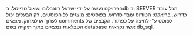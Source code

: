 הפרויקט נעשה על ידי ישראל רוזנבלום ושאול טרייטל.
בdb וב SERVER הכל עובד כדרוש.
בריאקט: הטודוס עובד כדרוש.
בפוסטים: מוצגים כל הפוסטים, רק הבעלים יכול לערוך או למחוק.
מוצגים comments לפוסט ע"י לחיצה על כפתור.
הקבצים של הטבלאות נמצאים בתוך תיקייה בשם database
אשר נקראית db_sql.

